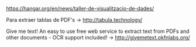 https://hangar.org/en/news/taller-de-visualitzacio-de-dades/

Para extraer tablas de PDF's -> http://tabula.technology/

Give me text! An easy to use free web service to extract text from PDFs and other documents - OCR support included! -> http://givemetext.okfnlabs.org/
